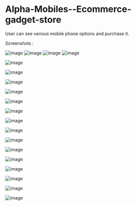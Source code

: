 # Alpha-Mobiles--Ecommerce-gadget-store
User can see various mobile phone options and purchase it.

Screenshots : 

![image](https://user-images.githubusercontent.com/120421353/213883709-4b27ba0b-b48c-4118-a87e-3a42a93977f5.png)
![image](https://user-images.githubusercontent.com/120421353/213883712-965b6b63-a285-4547-a8c3-602c78a24419.png)
![image](https://user-images.githubusercontent.com/120421353/213883719-d8e9a701-97e5-4d80-97d6-0fb857db4e98.png)
![image](https://user-images.githubusercontent.com/120421353/213883725-6232d649-4873-4f29-ae1d-59f5b762714d.png)


![image](https://user-images.githubusercontent.com/120421353/213883728-cc05bd6c-df51-414b-87d5-cabe7d44643c.png)


![image](https://user-images.githubusercontent.com/120421353/213883732-cdec1e0b-25be-4967-a25a-5242927ba67f.png)


![image](https://user-images.githubusercontent.com/120421353/213883739-5b6db9fb-a8c2-4a63-91d0-722943747133.png)


![image](https://user-images.githubusercontent.com/120421353/213883742-3dce64a5-6ab4-49cb-aecc-9c72bb02cf66.png)


![image](https://user-images.githubusercontent.com/120421353/213883751-4c71e112-9c71-4de4-8a35-31907cdf4744.png)

![image](https://user-images.githubusercontent.com/120421353/213883757-3e896e37-f3bc-4a8d-973c-c164cffef4e4.png)


![image](https://user-images.githubusercontent.com/120421353/213883766-e54be6ab-eb5f-4522-bf6b-da745726ec01.png)


![image](https://user-images.githubusercontent.com/120421353/213883772-ab5cee3c-54f9-4985-9b84-b8f28d3d900c.png)


![image](https://user-images.githubusercontent.com/120421353/213883780-d42c3451-c1c6-4bf5-88f0-5ab103cea8d5.png)


![image](https://user-images.githubusercontent.com/120421353/213883783-2f9a87a0-9efc-4105-b175-1d66af681883.png)


![image](https://user-images.githubusercontent.com/120421353/213883786-0a8878ad-2e1b-49a5-aad9-3bbaae4a8434.png)


![image](https://user-images.githubusercontent.com/120421353/213883794-be13a24c-6c8f-4f43-be59-47a2d1cc544a.png)


![image](https://user-images.githubusercontent.com/120421353/213883807-2a1dfc0e-b95f-4a5d-8f9f-a0d6792e81f4.png)


![image](https://user-images.githubusercontent.com/120421353/213883810-5ef8af8a-d530-4b57-a1ea-71da0290da32.png)

![image](https://user-images.githubusercontent.com/120421353/213883814-fd108bc0-a0f1-4f81-b376-7cdadb3954f4.png)


